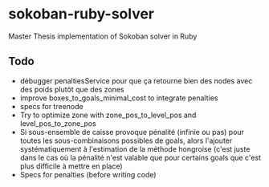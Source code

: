 # sokoban-ruby-solver

Master Thesis implementation of Sokoban solver in Ruby

## Todo

 * débugger penaltiesService pour que ça retourne bien des nodes avec des poids plutôt que des zones
 * improve boxes_to_goals_minimal_cost to integrate penalties
 * specs for treenode
 * Try to optimize zone with zone_pos_to_level_pos and level_pos_to_zone_pos
 * Si sous-ensemble de caisse provoque pénalité (infinie ou pas) pour toutes les
   sous-combinaisons possibles de goals, alors l'ajouter systématiquement à l'estimation de la
   méthode hongroise (c'est juste dans le cas où la pénalité n'est valable que
   pour certains goals que c'est plus difficile à mettre en place)
 * Specs for penalties (before writing code)

